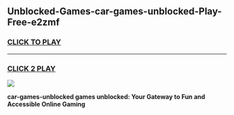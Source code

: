 
## Unblocked-Games-car-games-unblocked-Play-Free-e2zmf
<h3>
<a href="https://premium76.site?title=car-games-unblocked&ref=21A">CLICK TO PLAY</a></h3>
<hr>

<h3>
<a href="https://premium76.site?title=car-games-unblocked&ref=21A">CLICK 2 PLAY</a>
  
</h3>

<a href="https://premium76.site?title=car-games-unblocked&ref=21A"><img src="https://clearcache.store/games.png"></a>


**car-games-unblocked games unblocked: Your Gateway to Fun and Accessible Online Gaming**
